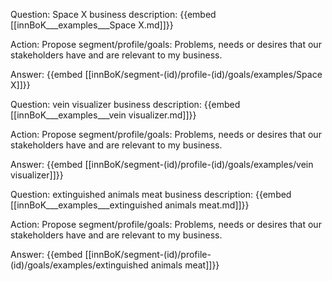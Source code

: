 Question: Space X business description:
{{embed [[innBoK___examples___Space X.md]]}}

Action: Propose segment/profile/goals: Problems, needs or desires that our stakeholders have and are relevant to my business.

Answer:
{{embed [[innBoK/segment-(id)/profile-(id)/goals/examples/Space X]]}}

Question: vein visualizer business description:
{{embed [[innBoK___examples___vein visualizer.md]]}}

Action: Propose segment/profile/goals: Problems, needs or desires that our stakeholders have and are relevant to my business.

Answer:
{{embed [[innBoK/segment-(id)/profile-(id)/goals/examples/vein visualizer]]}}

Question: extinguished animals meat business description:
{{embed [[innBoK___examples___extinguished animals meat.md]]}}

Action: Propose segment/profile/goals: Problems, needs or desires that our stakeholders have and are relevant to my business.

Answer:
{{embed [[innBoK/segment-(id)/profile-(id)/goals/examples/extinguished animals meat]]}}














